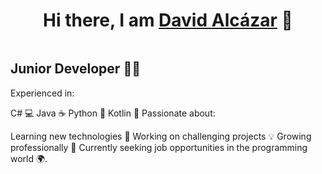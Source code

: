 <div align="center">
<h1 align="center">Hi there, I am <a href="https://www.linkedin.com/in/davidalcazarsanchez/">David Alcázar</a> 👋</h1>
</div>
<img scr="https://imgur.com/9tQp7cO">

## Junior Developer 👨‍💻

Experienced in:

C# 💻
Java ☕
Python 🐍
Kotlin 🌟
Passionate about:

Learning new technologies 🚀
Working on challenging projects 💡
Growing professionally 🌱
Currently seeking job opportunities in the programming world 🌍.

<!--
**das95code/das95code** is a ✨ _special_ ✨ repository because its `README.md` (this file) appears on your GitHub profile.

Here are some ideas to get you started:

- 🔭 I’m currently working on ...
- 🌱 I’m currently learning ...
- 👯 I’m looking to collaborate on ...
- 🤔 I’m looking for help with ...
- 💬 Ask me about ...
- 📫 How to reach me: ...
- 😄 Pronouns: ...
- ⚡ Fun fact: ...
-->
